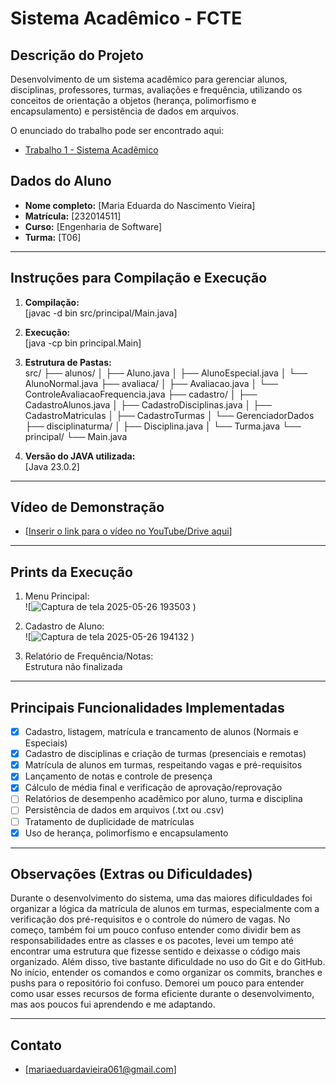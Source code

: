 # Sistema Acadêmico - FCTE

## Descrição do Projeto

Desenvolvimento de um sistema acadêmico para gerenciar alunos, disciplinas, professores, turmas, avaliações e frequência, utilizando os conceitos de orientação a objetos (herança, polimorfismo e encapsulamento) e persistência de dados em arquivos.

O enunciado do trabalho pode ser encontrado aqui:
- [Trabalho 1 - Sistema Acadêmico](https://github.com/lboaventura25/OO-T06_2025.1_UnB_FCTE/blob/main/trabalhos/ep1/README.md)

## Dados do Aluno

- **Nome completo:** [Maria Eduarda do Nascimento Vieira]
- **Matrícula:** [232014511]
- **Curso:** [Engenharia de Software]
- **Turma:** [T06]

---

## Instruções para Compilação e Execução

1. **Compilação:**  
   [javac -d bin src/principal/Main.java]

2. **Execução:**  
   [java -cp bin principal.Main]

3. **Estrutura de Pastas:**  
 src/
├── alunos/
│   ├── Aluno.java
│   ├── AlunoEspecial.java
│   └── AlunoNormal.java
├── avaliaca/
│    ├── Avaliacao.java
│    └── ControleAvaliacaoFrequencia.java
├── cadastro/
│   ├── CadastroAlunos.java
│   ├── CadastroDisciplinas.java
│   ├── CadastroMatriculas
│   ├── CadastroTurmas
│   └── GerenciadorDados
├── disciplinaturma/
│   ├── Disciplina.java
│   └── Turma.java
└── principal/
   └── Main.java


3. **Versão do JAVA utilizada:**  
   [Java 23.0.2]

---

## Vídeo de Demonstração

- [[Inserir o link para o vídeo no YouTube/Drive aqui](https://drive.google.com/file/d/104F1NdChN215ERIY9PdvVgjuHg6__cIl/view?usp=sharing)]

---

## Prints da Execução

1. Menu Principal:  
   ![![Captura de tela 2025-05-26 193503](https://github.com/user-attachments/assets/0ce37618-b22b-488b-ae67-ac908c21e51b)
)

2. Cadastro de Aluno:  
   ![![Captura de tela 2025-05-26 194132](https://github.com/user-attachments/assets/ec030231-979a-46ae-8e88-c79ffa783c70)
)

3. Relatório de Frequência/Notas:  
   Estrutura não finalizada

---

## Principais Funcionalidades Implementadas

- [x] Cadastro, listagem, matrícula e trancamento de alunos (Normais e Especiais)
- [x] Cadastro de disciplinas e criação de turmas (presenciais e remotas)
- [x] Matrícula de alunos em turmas, respeitando vagas e pré-requisitos
- [x] Lançamento de notas e controle de presença
- [x] Cálculo de média final e verificação de aprovação/reprovação
- [ ] Relatórios de desempenho acadêmico por aluno, turma e disciplina
- [ ] Persistência de dados em arquivos (.txt ou .csv)
- [ ] Tratamento de duplicidade de matrículas
- [x] Uso de herança, polimorfismo e encapsulamento

---

## Observações (Extras ou Dificuldades)

Durante o desenvolvimento do sistema, uma das maiores dificuldades foi organizar a lógica da matrícula de alunos em turmas, especialmente com a verificação dos pré-requisitos e o controle do número de vagas. No começo, também foi um pouco confuso entender como dividir bem as responsabilidades entre as classes e os pacotes, levei um tempo até encontrar uma estrutura que fizesse sentido e deixasse o código mais organizado. Além disso, tive bastante dificuldade no uso do Git e do GitHub. No início, entender os comandos e como organizar os commits, branches e pushs para o repositório foi confuso. Demorei um pouco para entender como usar esses recursos de forma eficiente durante o desenvolvimento, mas aos poucos fui aprendendo e me adaptando.

---

## Contato

- [mariaeduardavieira061@gmail.com]
